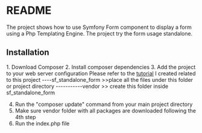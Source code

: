<h1>README</h1>
The project shows how to use Symfony Form component to display a form using
a Php Templating Engine. The project try the form usage standalone.
<h2>Installation</h2>
1. Download Composer
2. Install composer dependencies 
3. Add the project to your web server configuration 
  Please refer to the 
<a href="http://deredb.com/symfony-standalone-form-using-php-templating-engine-part-1/" 
   target="_blank">tutorial</a> I created related to this project
----sf_standalone_form >>place all the files under this folder or project directory
-----------vendor >> create this folder inside sf_standalone_form
        
4. Run the "composer update" command from your main project directory
5. Make sure vendor folder with all packages are downloaded following the 4th step
6. Run the index.php file